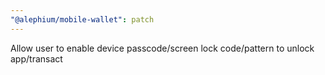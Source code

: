 ```yaml
---
"@alephium/mobile-wallet": patch
---
```


Allow user to enable device passcode/screen lock code/pattern to unlock app/transact

